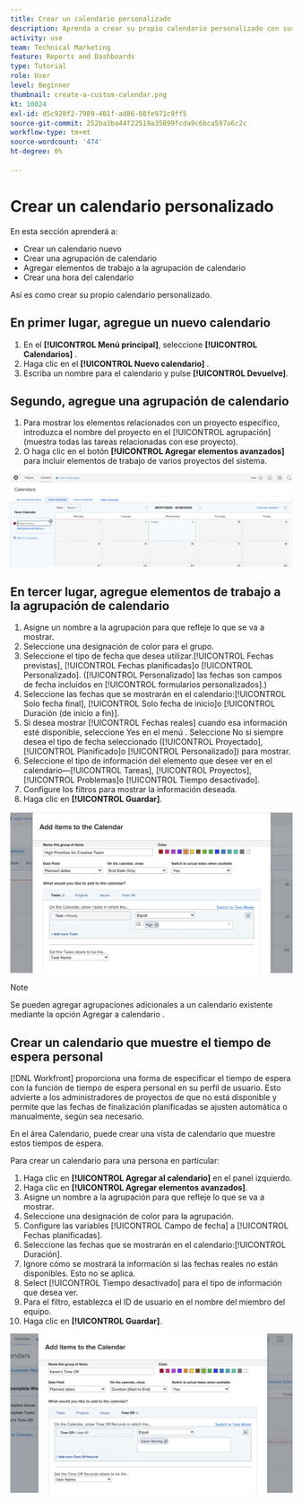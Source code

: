 ```yaml
---
title: Crear un calendario personalizado
description: Aprenda a crear su propio calendario personalizado con sus elementos de trabajo y tiempo libre personal.
activity: use
team: Technical Marketing
feature: Reports and Dashboards
type: Tutorial
role: User
level: Beginner
thumbnail: create-a-custom-calendar.png
kt: 10024
exl-id: d5c928f2-7989-401f-ad86-08fe971c9ff5
source-git-commit: 252ba3ba44f22519a35899fcda9c6bca597a6c2c
workflow-type: tm+mt
source-wordcount: '474'
ht-degree: 0%

---
```


# Crear un calendario personalizado

En esta sección aprenderá a:

* Crear un calendario nuevo
* Crear una agrupación de calendario
* Agregar elementos de trabajo a la agrupación de calendario
* Crear una hora del calendario

Así es como crear su propio calendario personalizado.

## En primer lugar, agregue un nuevo calendario

1. En el **[!UICONTROL Menú principal]**, seleccione **[!UICONTROL Calendarios]** .
1. Haga clic en el **[!UICONTROL Nuevo calendario]** .
1. Escriba un nombre para el calendario y pulse **[!UICONTROL Devuelve]**.

## Segundo, agregue una agrupación de calendario

1. Para mostrar los elementos relacionados con un proyecto específico, introduzca el nombre del proyecto en el [!UICONTROL agrupación] (muestra todas las tareas relacionadas con ese proyecto).
1. O haga clic en el botón **[!UICONTROL Agregar elementos avanzados]** para incluir elementos de trabajo de varios proyectos del sistema.

![Imagen de la pantalla para añadir una agrupación a un calendario](assets/calendar-2-1.png)

## En tercer lugar, agregue elementos de trabajo a la agrupación de calendario

1. Asigne un nombre a la agrupación para que refleje lo que se va a mostrar.
1. Seleccione una designación de color para el grupo.
1. Seleccione el tipo de fecha que desea utilizar.[!UICONTROL Fechas previstas], [!UICONTROL Fechas planificadas]o [!UICONTROL Personalizado]. ([!UICONTROL Personalizado] las fechas son campos de fecha incluidos en [!UICONTROL formularios personalizados].)
1. Seleccione las fechas que se mostrarán en el calendario:[!UICONTROL Solo fecha final], [!UICONTROL Solo fecha de inicio]o [!UICONTROL Duración (de inicio a fin)].
1. Si desea mostrar [!UICONTROL Fechas reales] cuando esa información esté disponible, seleccione Yes en el menú . Seleccione No si siempre desea el tipo de fecha seleccionado ([!UICONTROL Proyectado], [!UICONTROL Planificado]o [!UICONTROL Personalizado]) para mostrar.
1. Seleccione el tipo de información del elemento que desee ver en el calendario—[!UICONTROL Tareas], [!UICONTROL Proyectos], [!UICONTROL Problemas]o [!UICONTROL Tiempo desactivado].
1. Configure los filtros para mostrar la información deseada.
1. Haga clic en **[!UICONTROL Guardar]**.

![Imagen de la pantalla para agregar elementos de trabajo a una agrupación de calendario](assets/calendar-2-2.png)

>[!NOTE]
>
>Se pueden agregar agrupaciones adicionales a un calendario existente mediante la opción Agregar a calendario .

## Crear un calendario que muestre el tiempo de espera personal

[!DNL Workfront] proporciona una forma de especificar el tiempo de espera con la función de tiempo de espera personal en su perfil de usuario. Esto advierte a los administradores de proyectos de que no está disponible y permite que las fechas de finalización planificadas se ajusten automática o manualmente, según sea necesario.

En el área Calendario, puede crear una vista de calendario que muestre estos tiempos de espera.

Para crear un calendario para una persona en particular:

1. Haga clic en **[!UICONTROL Agregar al calendario]** en el panel izquierdo.
1. Haga clic en **[!UICONTROL Agregar elementos avanzados]**.
1. Asigne un nombre a la agrupación para que refleje lo que se va a mostrar.
1. Seleccione una designación de color para la agrupación.
1. Configure las variables [!UICONTROL Campo de fecha] a [!UICONTROL Fechas planificadas].
1. Seleccione las fechas que se mostrarán en el calendario:[!UICONTROL Duración].
1. Ignore cómo se mostrará la información si las fechas reales no están disponibles. Esto no se aplica.
1. Select [!UICONTROL Tiempo desactivado] para el tipo de información que desea ver.
1. Para el filtro, establezca el ID de usuario en el nombre del miembro del equipo.
1. Haga clic en **[!UICONTROL Guardar]**.

![Una imagen de la pantalla para añadir el tiempo de espera de las entradas a una agrupación de calendario](assets/calendar-2-3.png)

